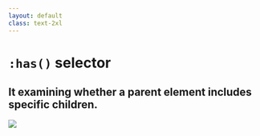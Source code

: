 ```yaml
---
layout: default
class: text-2xl
---
```


# `:has()` selector

## It examining whether a **parent** element includes specific **children**.

<img src="/images/04-has-01.png" class="mt-5 h-70 m-auto" />
